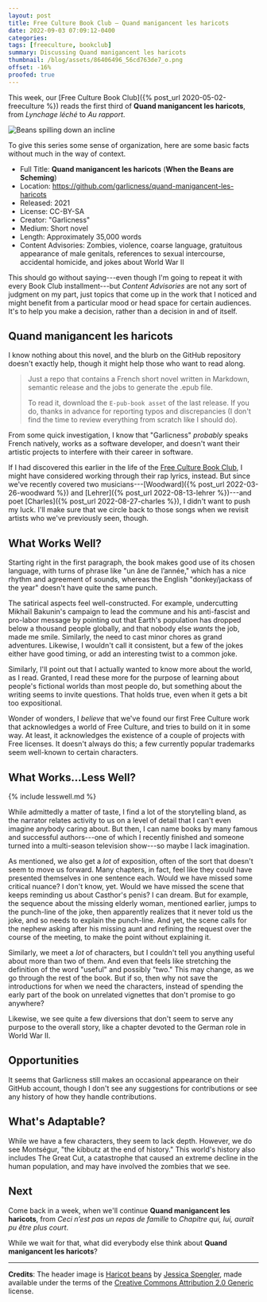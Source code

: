 ```yaml
---
layout: post
title: Free Culture Book Club — Quand manigancent les haricots
date: 2022-09-03 07:09:12-0400
categories:
tags: [freeculture, bookclub]
summary: Discussing Quand manigancent les haricots
thumbnail: /blog/assets/86406496_56cd763de7_o.png
offset: -16%
proofed: true
---
```


This week, our [Free Culture Book Club]({% post_url 2020-05-02-freeculture %}) reads the first third of **Quand manigancent les haricots**, from *Lynchage léché* to *Au rapport*.

![Beans spilling down an incline](/blog/assets/86406496_56cd763de7_o.png "Those beans are revolting...")

To give this series some sense of organization, here are some basic facts without much in the way of context.

 * Full Title:  **Quand manigancent les haricots** (**When the Beans are Scheming**)
 * Location:  <https://github.com/garlicness/quand-manigancent-les-haricots>
 * Released:  2021
 * License:  CC-BY-SA
 * Creator:  "Garlicness"
 * Medium:  Short novel
 * Length:  Approximately 35,000 words
 * Content Advisories:  Zombies, violence, coarse language, gratuitous appearance of male genitals, references to sexual intercourse, accidental homicide, and jokes about World War II

This should go without saying---even though I'm going to repeat it with every Book Club installment---but *Content Advisories* are not any sort of judgment on my part, just topics that come up in the work that I noticed and might benefit from a particular mood or head space for certain audiences.  It's to help you make a decision, rather than a decision in and of itself.

## Quand manigancent les haricots

I know nothing about this novel, and the blurb on the GitHub repository doesn't exactly help, though it might help those who want to read along.

 > Just a repo that contains a French short novel written in Markdown, semantic release and the jobs to generate the .epub file.
 >
 > To read it, download the `E-pub-book asset` of the last release. If you do, thanks in advance for reporting typos and discrepancies (I don't find the time to review everything from scratch like I should do).

From some quick investigation, I know that "Garlicness" *probably* speaks French natively, works as a software developer, and doesn't want their artistic projects to interfere with their career in software.

If I had discovered this earlier in the life of the [Free Culture Book Club](/blog/tag/bookclub), I might have considered working through their rap lyrics, instead.  But since we've recently covered two musicians---[Woodward]({% post_url 2022-03-26-woodward %}) and [Lehrer]({% post_url 2022-08-13-lehrer %})---and poet [Charles]({% post_url 2022-08-27-charles %}), I didn't want to push my luck.  I'll make sure that we circle back to those songs when we revisit artists who we've previously seen, though.

## What Works Well?

Starting right in the first paragraph, the book makes good use of its chosen language, with turns of phrase like "un âne de l’année," which has a nice rhythm and agreement of sounds, whereas the English "donkey/jackass of the year" doesn't have quite the same punch.

The satirical aspects feel well-constructed.  For example, undercutting Mikhaïl Bakunin's campaign to lead the commune and his anti-fascist and pro-labor message by pointing out that Earth's population has dropped below a thousand people globally, and that nobody else *wants* the job, made me smile.  Similarly, the need to cast minor chores as grand adventures.  Likewise, I wouldn't call it consistent, but a few of the jokes either have good timing, or add an interesting twist to a common joke.

Similarly, I'll point out that I actually wanted to know more about the world, as I read.  Granted, I read these more for the purpose of learning about people's fictional worlds than most people do, but something about the writing seems to invite questions.  That holds true, even when it gets a bit too expositional.

Wonder of wonders, I *believe* that we've found our first Free Culture work that acknowledges a world of Free Culture, and tries to build on it in some way.  At least, it acknowledges the existence of a couple of projects with Free licenses.  It doesn't always do this; a few currently popular trademarks seem well-known to certain characters.

## What Works...Less Well?

{% include lesswell.md %}

While admittedly a matter of taste, I find a lot of the storytelling bland, as the narrator relates activity to us on a level of detail that I can't even imagine anybody caring about.  But then, I can name books by many famous and successful authors---one of which I recently finished and someone turned into a multi-season television show---so maybe I lack imagination.

As mentioned, we also get a *lot* of exposition, often of the sort that doesn't seem to move us forward.  Many chapters, in fact, feel like they could have presented themselves in one sentence each.  Would we have missed some critical nuance?  I don't know, yet.  Would we have missed the scene that keeps reminding us about Casthor's penis?  I can dream.  But for example, the sequence about the missing elderly woman, mentioned earlier, jumps to the punch-line of the joke, then apparently realizes that it never told us the joke, and so needs to explain the punch-line.  And yet, the scene calls for the nephew asking after his missing aunt and refining the request over the course of the meeting, to make the point without explaining it.

Similarly, we meet a *lot* of characters, but I couldn't tell you anything useful about more than two of them.  And even that feels like stretching the definition of the word "useful" and possibly "two."  This may change, as we go through the rest of the book.  But if so, then why not save the introductions for when we need the characters, instead of spending the early part of the book on unrelated vignettes that don't promise to go anywhere?

Likewise, we see quite a few diversions that don't seem to serve any purpose to the overall story, like a chapter devoted to the German role in World War II.

## Opportunities

It seems that Garlicness still makes an occasional appearance on their GitHub account, though I don't see any suggestions for contributions or see any history of how they handle contributions.

## What's Adaptable?

While we have a few characters, they seem to lack depth.  However, we do see Montségur, "the kibbutz at the end of history."  This world's history also includes The Great Cut, a catastrophe that caused an extreme decline in the human population, and may have involved the zombies that we see.

## Next

Come back in a week, when we'll continue **Quand manigancent les haricots**, from *Ceci n’est pas un repas de famille* to *Chapitre qui, lui, aurait pu être plus
court*.

While we wait for that, what did everybody else think about **Quand manigancent les haricots**?

* * *

**Credits**:  The header image is [Haricot beans](https://www.flickr.com/photos/wordridden/86406496/) by [Jessica Spengler](https://www.flickr.com/photos/wordridden/), made available under the terms of the [Creative Commons Attribution 2.0 Generic](https://creativecommons.org/licenses/by/2.0/) license.
